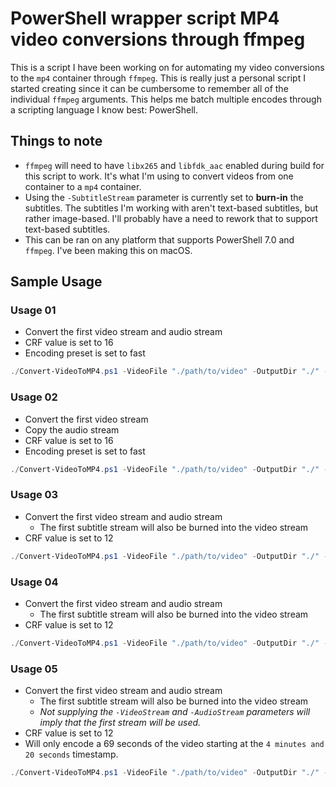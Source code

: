 # PowerShell wrapper script MP4 video conversions through ffmpeg

This is a script I have been working on for automating my video conversions to the `mp4` container through `ffmpeg`. This is really just a personal script I started creating since it can be cumbersome to remember all of the individual `ffmpeg` arguments. This helps me batch multiple encodes through a scripting language I know best: PowerShell.

## Things to note

- `ffmpeg` will need to have `libx265` and `libfdk_aac` enabled during build for this script to work. It's what I'm using to convert videos from one container to a `mp4` container.
- Using the `-SubtitleStream` parameter is currently set to **burn-in** the subtitles. The subtitles I'm working with aren't text-based subtitles, but rather image-based. I'll probably have a need to rework that to support text-based subtitles.
- This can be ran on any platform that supports PowerShell 7.0 and `ffmpeg`. I've been making this on macOS.

## Sample Usage

### Usage 01

- Convert the first video stream and audio stream
- CRF value is set to 16
- Encoding preset is set to fast

```powershell
./Convert-VideoToMP4.ps1 -VideoFile "./path/to/video" -OutputDir "./" -VideoStream 0 -AudioStream 0 -VideoConstantRateFactor 16 -VideoEncodingSpeed fast
```

### Usage 02

- Convert the first video stream
- Copy the audio stream
- CRF value is set to 16
- Encoding preset is set to fast

```powershell
./Convert-VideoToMP4.ps1 -VideoFile "./path/to/video" -OutputDir "./" -VideoStream 0 -AudioStream 0 -CopyAudioStream -VideoConstantRateFactor 16 -VideoEncodingSpeed fast
```

### Usage 03

- Convert the first video stream and audio stream
    - The first subtitle stream will also be burned into the video stream
- CRF value is set to 12

```powershell
./Convert-VideoToMP4.ps1 -VideoFile "./path/to/video" -OutputDir "./" -VideoStream 0 -AudioStream 0 -SubtitleStream -VideoConstantRateFactor 12
```

### Usage 04

- Convert the first video stream and audio stream
    - The first subtitle stream will also be burned into the video stream
- CRF value is set to 12

```powershell
./Convert-VideoToMP4.ps1 -VideoFile "./path/to/video" -OutputDir "./" -VideoStream 0 -AudioStream 0 -SubtitleStream 0 -VideoConstantRateFactor 12
```

### Usage 05

- Convert the first video stream and audio stream
    - The first subtitle stream will also be burned into the video stream
    - _Not supplying the `-VideoStream` and `-AudioStream` parameters will imply that the first stream will be used._
- CRF value is set to 12
- Will only encode a 69 seconds of the video starting at the `4 minutes and 20 seconds` timestamp.

```powershell
./Convert-VideoToMP4.ps1 -VideoFile "./path/to/video" -OutputDir "./" -SubtitleStream 0 -VideoConstantRateFactor 12 -TestConversionStartTime "00:04:20" -TestConversionDuration 69
```